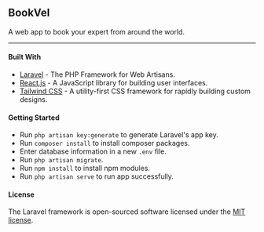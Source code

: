 ## BookVel
A web app to book your expert from around the world.

***

#### Built With

- [Laravel](https://www.laravel.com) - The PHP Framework for Web Artisans.
- [React.js](https://reactjs.org) - A JavaScript library for building user interfaces.
- [Tailwind CSS](https://tailwindcss.com) - A utility-first CSS framework for rapidly building custom designs.

#### Getting Started

- Run `php artisan key:generate` to generate Laravel's app key.
- Run `composer install` to install composer packages.
- Enter database information in a new `.env` file.
- Run `php artisan migrate`.
- Run `npm install` to install npm modules.
- Run `php artisan serve` to run app successfully.


#### License

The Laravel framework is open-sourced software licensed under the [MIT license](https://opensource.org/licenses/MIT).
